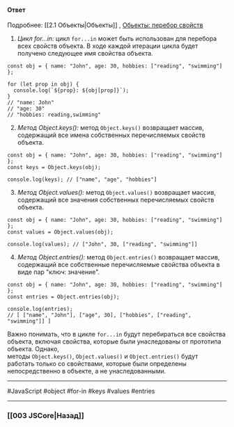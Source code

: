 #### Ответ

Подробнее: [[2.1 Объекты|Объекты]] , [Обьекты: перебор свойств](https://learn.javascript.ru/object-for-in)

1. *Цикл for...in:* цикл `for...in` может быть использован для перебора всех свойств объекта. В ходе каждой итерации цикла будет получено следующее имя свойства объекта.

```
const obj = { name: "John", age: 30, hobbies: ["reading", "swimming"] };

for (let prop in obj) {
  console.log(`${prop}: ${obj[prop]}`);
}
// "name: John"
// "age: 30"
// "hobbies: reading,swimming"
```

2. *Метод Object.keys():* метод `Object.keys()` возвращает массив, содержащий все имена собственных перечисляемых свойств объекта.

```
const obj = { name: "John", age: 30, hobbies: ["reading", "swimming"] };
const keys = Object.keys(obj);

console.log(keys); // ["name", "age", "hobbies"]
```

3. *Метод Object.values():* метод `Object.values()` возвращает массив, содержащий все значения собственных перечисляемых свойств объекта.

```
const obj = { name: "John", age: 30, hobbies: ["reading", "swimming"] };
const values = Object.values(obj);

console.log(values); // ["John", 30, ["reading", "swimming"]]
```

4. *Метод Object.entries():* метод `Object.entries()` возвращает массив, содержащий все собственные перечисляемые свойства объекта в виде пар "ключ: значение".

```
const obj = { name: "John", age: 30, hobbies: ["reading", "swimming"] };
const entries = Object.entries(obj);

console.log(entries); 
// [ ["name", "John"], ["age", 30], ["hobbies", ["reading", "swimming"]] ]
```

Важно понимать, что в цикле `for...in` будут перебираться все свойства объекта, включая свойства, которые были унаследованы от прототипа объекта. Однако, методы `Object.keys()`, `Object.values()` и `Object.entries()` будут работать только со свойствами, которые были определены непосредственно в объекте, а не унаследованными.

___
 #JavaScript #object #for-in #keys #values #entries 
 
___

### [[003 JSCore|Назад]]